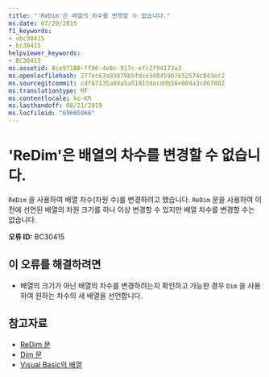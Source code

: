```yaml
---
title: "'ReDim'은 배열의 차수를 변경할 수 없습니다."
ms.date: 07/20/2015
f1_keywords:
- vbc30415
- bc30415
helpviewer_keywords:
- BC30415
ms.assetid: 8ce97188-ff96-4e8c-917c-efc2f94173a3
ms.openlocfilehash: 277ec63a93879b5fdce3d8459b7652574c843ec2
ms.sourcegitcommit: cdf67135a98a5a51913dacddb58e004a3c867802
ms.translationtype: MT
ms.contentlocale: ko-KR
ms.lasthandoff: 08/21/2019
ms.locfileid: "69665066"
---
```

# <a name="redim-cannot-change-the-number-of-dimensions-of-an-array"></a>'ReDim'은 배열의 차수를 변경할 수 없습니다.
`ReDim` 을 사용하여 배열 차수(차원 수)를 변경하려고 했습니다. `ReDim` 문을 사용하여 이전에 선언된 배열의 차원 크기를 하나 이상 변경할 수 있지만 배열 차수를 변경할 수는 없습니다.  
  
 **오류 ID:** BC30415  
  
## <a name="to-correct-this-error"></a>이 오류를 해결하려면  
  
- 배열의 크기가 아닌 배열의 차수를 변경하려는지 확인하고 가능한 경우 `Dim` 을 사용하여 원하는 차수의 새 배열을 선언합니다.  
  
## <a name="see-also"></a>참고자료

- [ReDim 문](../../visual-basic/language-reference/statements/redim-statement.md)
- [Dim 문](../../visual-basic/language-reference/statements/dim-statement.md)
- [Visual Basic의 배열](../programming-guide/language-features/arrays/index.md)
